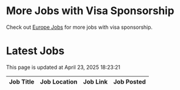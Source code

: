 # More Jobs with Visa Sponsorship

Check out [Europe Jobs](https://github.com/sureshparimi/europejobs#latest-jobs) for more jobs with visa sponsorship.

# Latest Jobs

This page is updated at April 23, 2025 18:23:21

| Job Title | Job Location | Job Link | Job Posted |
| --- | --- | --- | --- |
